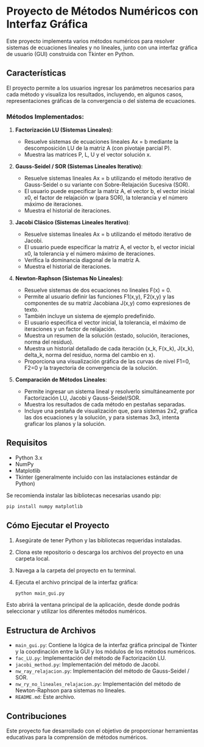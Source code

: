 # Proyecto de Métodos Numéricos con Interfaz Gráfica

Este proyecto implementa varios métodos numéricos para resolver sistemas de ecuaciones lineales y no lineales, junto con una interfaz gráfica de usuario (GUI) construida con Tkinter en Python.

## Características

El proyecto permite a los usuarios ingresar los parámetros necesarios para cada método y visualiza los resultados, incluyendo, en algunos casos, representaciones gráficas de la convergencia o del sistema de ecuaciones.

### Métodos Implementados:

1.  **Factorización LU (Sistemas Lineales)**:
    *   Resuelve sistemas de ecuaciones lineales Ax = b mediante la descomposición LU de la matriz A (con pivotaje parcial P).
    *   Muestra las matrices P, L, U y el vector solución x.

2.  **Gauss-Seidel / SOR (Sistemas Lineales Iterativo)**:
    *   Resuelve sistemas lineales Ax = b utilizando el método iterativo de Gauss-Seidel o su variante con Sobre-Relajación Sucesiva (SOR).
    *   El usuario puede especificar la matriz A, el vector b, el vector inicial x0, el factor de relajación w (para SOR), la tolerancia y el número máximo de iteraciones.
    *   Muestra el historial de iteraciones.

3.  **Jacobi Clásico (Sistemas Lineales Iterativo)**:
    *   Resuelve sistemas lineales Ax = b utilizando el método iterativo de Jacobi.
    *   El usuario puede especificar la matriz A, el vector b, el vector inicial x0, la tolerancia y el número máximo de iteraciones.
    *   Verifica la dominancia diagonal de la matriz A.
    *   Muestra el historial de iteraciones.

4.  **Newton-Raphson (Sistemas No Lineales)**:
    *   Resuelve sistemas de dos ecuaciones no lineales F(x) = 0.
    *   Permite al usuario definir las funciones F1(x,y), F2(x,y) y las componentes de su matriz Jacobiana J(x,y) como expresiones de texto.
    *   También incluye un sistema de ejemplo predefinido.
    *   El usuario especifica el vector inicial, la tolerancia, el máximo de iteraciones y un factor de relajación.
    *   Muestra un resumen de la solución (estado, solución, iteraciones, norma del residuo).
    *   Muestra un historial detallado de cada iteración (x_k, F(x_k), J(x_k), delta_k, norma del residuo, norma del cambio en x).
    *   Proporciona una visualización gráfica de las curvas de nivel F1=0, F2=0 y la trayectoria de convergencia de la solución.

5.  **Comparación de Métodos Lineales**:
    *   Permite ingresar un sistema lineal y resolverlo simultáneamente por Factorización LU, Jacobi y Gauss-Seidel/SOR.
    *   Muestra los resultados de cada método en pestañas separadas.
    *   Incluye una pestaña de visualización que, para sistemas 2x2, grafica las dos ecuaciones y la solución, y para sistemas 3x3, intenta graficar los planos y la solución.

## Requisitos

*   Python 3.x
*   NumPy
*   Matplotlib
*   Tkinter (generalmente incluido con las instalaciones estándar de Python)

Se recomienda instalar las bibliotecas necesarias usando pip:
```bash
pip install numpy matplotlib
```

## Cómo Ejecutar el Proyecto

1.  Asegúrate de tener Python y las bibliotecas requeridas instaladas.
2.  Clona este repositorio o descarga los archivos del proyecto en una carpeta local.
3.  Navega a la carpeta del proyecto en tu terminal.
4.  Ejecuta el archivo principal de la interfaz gráfica:

    ```bash
    python main_gui.py
    ```

Esto abrirá la ventana principal de la aplicación, desde donde podrás seleccionar y utilizar los diferentes métodos numéricos.

## Estructura de Archivos

*   `main_gui.py`: Contiene la lógica de la interfaz gráfica principal de Tkinter y la coordinación entre la GUI y los módulos de los métodos numéricos.
*   `fac_LU.py`: Implementación del método de Factorización LU.
*   `jacobi_method.py`: Implementación del método de Jacobi.
*   `nw_ray_relajacion.py`: Implementación del método de Gauss-Seidel / SOR.
*   `nw_ry_no_lineales_relajacion.py`: Implementación del método de Newton-Raphson para sistemas no lineales.
*   `README.md`: Este archivo.

## Contribuciones

Este proyecto fue desarrollado con el objetivo de proporcionar herramientas educativas para la comprensión de métodos numéricos. 